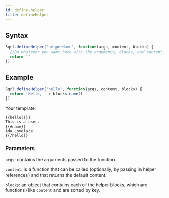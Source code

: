 ```yaml
---
id: define-helper
title: defineHelper
---
```


## Syntax

```js
Sqrl.defineHelper('helperName', function(args, content, blocks) {
  //Do whatever you want here with the arguments, blocks, and content, then return a string
  return ''
})
```

## Example

```js
Sqrl.defineHelper('hello', function(args, content, blocks) {
  return 'Hello, ' + blocks.name()
})
```

Your template:

```sqrl
{{hello()}}
This is a user.
{{#name}}
Ada Lovelace
{{/hello}}
```

### Parameters

`args`: contains the arguments passed to the function.

`content`: is a function that can be called \(optionally, by passing in helper references\) and that returns the default content.

`blocks`: an object that contains each of the helper blocks, which are functions \(like `content` and are sorted by key.
